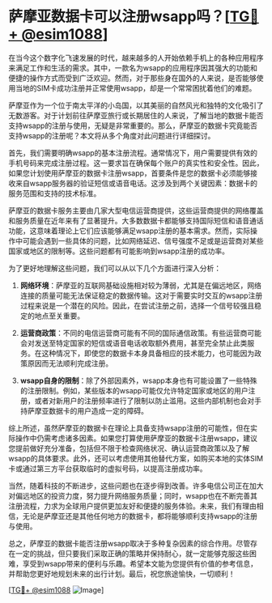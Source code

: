 # 萨摩亚数据卡可以注册wsapp吗？[[TG💪+ @esim1088](https://t.me/s/esim1088)]

在当今这个数字化飞速发展的时代，越来越多的人开始依赖手机上的各种应用程序来满足工作和生活的需求。其中，一款名为wsapp的应用程序因其强大的功能和便捷的操作方式而受到广泛欢迎。然而，对于那些身在国外的人来说，是否能够使用当地的SIM卡成功注册并正常使用wsapp，却是一个常常困扰着他们的难题。

萨摩亚作为一个位于南太平洋的小岛国，以其美丽的自然风光和独特的文化吸引了无数游客。对于计划前往萨摩亚旅行或长期居住的人来说，了解当地的数据卡能否支持wsapp的注册与使用，无疑是非常重要的。那么，萨摩亚的数据卡究竟能否支持wsapp的注册呢？本文将从多个角度对此问题进行详细探讨。

首先，我们需要明确wsapp的基本注册流程。通常情况下，用户需要提供有效的手机号码来完成注册过程。这一要求旨在确保每个账户的真实性和安全性。因此，如果您计划使用萨摩亚的数据卡注册wsapp，首要条件是您的数据卡必须能够接收来自wsapp服务器的验证短信或语音电话。这涉及到两个关键因素：数据卡的服务范围和支持的技术标准。

萨摩亚的数据卡服务主要由几家大型电信运营商提供，这些运营商提供的网络覆盖和服务质量在近年来有了显著提升。大多数数据卡都能够支持国际短信和语音通话功能，这意味着理论上它们应该能够满足wsapp注册的基本需求。然而，实际操作中可能会遇到一些具体的问题，比如网络延迟、信号强度不足或是运营商对某些国家或地区的限制等。这些问题都有可能影响到wsapp注册的成功率。

为了更好地理解这些问题，我们可以从以下几个方面进行深入分析：

1. **网络环境**：萨摩亚的互联网基础设施相对较为薄弱，尤其是在偏远地区，网络连接的质量可能无法保证稳定的数据传输。这对于需要实时交互的wsapp注册过程来说是一个潜在的风险。因此，在尝试注册之前，选择一个信号较强且稳定的地点至关重要。

2. **运营商政策**：不同的电信运营商可能有不同的国际通信政策。有些运营商可能会对发送至特定国家的短信或语音电话收取额外费用，甚至完全禁止此类服务。在这种情况下，即使您的数据卡本身具备相应的技术能力，也可能因为政策原因而无法顺利完成注册。

3. **wsapp自身的限制**：除了外部因素外，wsapp本身也有可能设置了一些特殊的注册限制。例如，某些版本的wsapp可能仅允许特定国家或地区的用户注册，或者对新用户的注册频率进行了限制以防止滥用。这些内部机制也会对手持萨摩亚数据卡的用户造成一定的障碍。

综上所述，虽然萨摩亚的数据卡在理论上具备支持wsapp注册的可能性，但在实际操作中仍需考虑诸多因素。如果您打算使用萨摩亚的数据卡注册wsapp，建议您提前做好充分准备，包括但不限于检查网络状况、确认运营商政策以及了解wsapp的具体要求。此外，还可以考虑使用其他替代方案，如购买本地的实体SIM卡或通过第三方平台获取临时的虚拟号码，以提高注册成功率。

当然，随着科技的不断进步，这些问题也在逐步得到改善。许多电信公司正在加大对偏远地区的投资力度，努力提升网络服务质量；同时，wsapp也在不断完善其注册流程，力求为全球用户提供更加友好和便捷的服务体验。未来，我们有理由相信，无论是萨摩亚还是其他任何地方的数据卡，都将能够顺利支持wsapp的注册与使用。

总之，萨摩亚的数据卡能否注册wsapp取决于多种复杂因素的综合作用。尽管存在一定的挑战，但只要我们采取正确的策略并保持耐心，就一定能够克服这些困难，享受到wsapp带来的便利与乐趣。希望本文能为您提供有价值的参考信息，并帮助您更好地规划未来的出行计划。最后，祝您旅途愉快，一切顺利！

[[TG💪+ @esim1088](https://t.me/s/esim1088) ![Image](https://i.postimg.cc/4NQfJmqS/Snipaste-2025-05-13-00-14-12.png)]